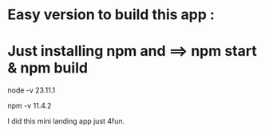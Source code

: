 # Easy version to build this app :
# Just installing npm and ==> npm start & npm build 


node -v 23.11.1

npm -v 11.4.2
 
I did this mini landing app just 4fun.